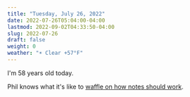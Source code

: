 ```yaml
---
title: "Tuesday, July 26, 2022"
date: 2022-07-26T05:04:00-04:00
lastmod: 2022-09-02T04:33:50-04:00
slug: 2022-07-26
draft: false
weight: 0
weather: "☀️ Clear +57°F"
---
```


I'm 58 years old today.

Phil knows what it's like to [waffle on how notes should work](https://youneedastereo.com/#2022-07-24%20where%20to%20put%20and%20keep%20info).

[//]: # "Exported with love from a post written in Org mode"
[//]: # "- https://github.com/kaushalmodi/ox-hugo"
